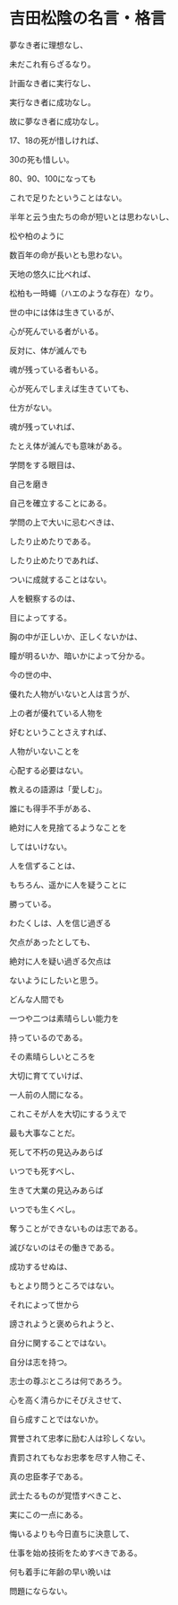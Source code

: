 # 吉田松陰の名言・格言

夢なき者に理想なし、

未だこれ有らざるなり。 

計画なき者に実行なし、

実行なき者に成功なし。

故に夢なき者に成功なし。

 
17、18の死が惜しければ、

30の死も惜しい。

80、90、100になっても

これで足りたということはない。

半年と云う虫たちの命が短いとは思わないし、

松や柏のように

数百年の命が長いとも思わない。

天地の悠久に比べれば、

松柏も一時蠅（ハエのような存在）なり。

 

世の中には体は生きているが、

心が死んでいる者がいる。

反対に、体が滅んでも

魂が残っている者もいる。

心が死んでしまえば生きていても、

仕方がない。

魂が残っていれば、

たとえ体が滅んでも意味がある。

 

学問をする眼目は、

自己を磨き

自己を確立することにある。

 

学問の上で大いに忌むべきは、

したり止めたりである。

したり止めたりであれば、

ついに成就することはない。

 

人を観察するのは、

目によってする。

胸の中が正しいか、正しくないかは、

瞳が明るいか、暗いかによって分かる。



今の世の中、

優れた人物がいないと人は言うが、

上の者が優れている人物を

好むということさえすれば、

人物がいないことを

心配する必要はない。

 

教えるの語源は「愛しむ」。

誰にも得手不手がある、

絶対に人を見捨てるようなことを

してはいけない。

 

人を信ずることは、

もちろん、遥かに人を疑うことに

勝っている。

わたくしは、人を信じ過ぎる

欠点があったとしても、

絶対に人を疑い過ぎる欠点は

ないようにしたいと思う。



どんな人間でも

一つや二つは素晴らしい能力を

持っているのである。

その素晴らしいところを

大切に育てていけば、

一人前の人間になる。

これこそが人を大切にするうえで

最も大事なことだ。



死して不朽の見込みあらば

いつでも死すべし、

生きて大業の見込みあらば

いつでも生くべし。


奪うことができないものは志である。

滅びないのはその働きである。



成功するせぬは、

もとより問うところではない。

それによって世から

謗されようと褒められようと、

自分に関することではない。

自分は志を持つ。

志士の尊ぶところは何であろう。

心を高く清らかにそびえさせて、

自ら成すことではないか。



賞誉されて忠孝に励む人は珍しくない。

責罰されてもなお忠孝を尽す人物こそ、

真の忠臣孝子である。

武士たるものが覚悟すべきこと、

実にこの一点にある。



悔いるよりも今日直ちに決意して、

仕事を始め技術をためすべきである。

何も着手に年齢の早い晩いは

問題にならない。
